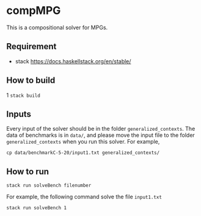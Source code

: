 # compMPG

This is a compositional solver for MPGs.

## Requirement 
- stack https://docs.haskellstack.org/en/stable/

## How to build
1 `stack build`

## Inputs 
Every input of the solver should be in the folder `generalized_contexts`. 
The data of benchmarks is in `data/`, and please move the input file to the folder `generalized_contexts` when you run this solver. For example, 

`cp data/benchmarkC-5-20/input1.txt generalized_contexts/`

## How to run 
`stack run solveBench filenumber`

For example, the following command solve the file `input1.txt`

`stack run solveBench 1`


